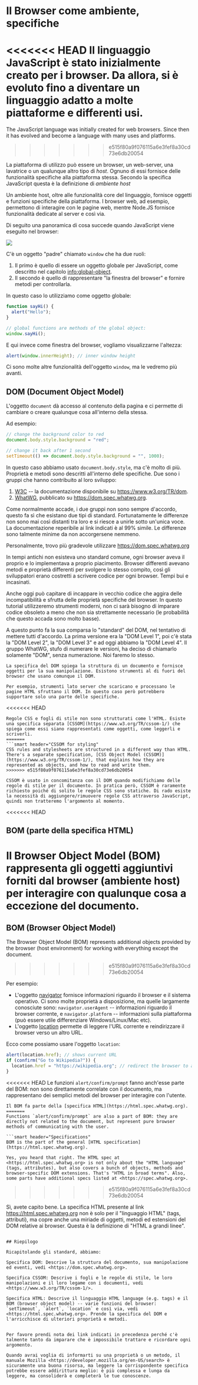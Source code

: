 # Il Browser come ambiente, specifiche

<<<<<<< HEAD
Il linguaggio JavaScript è stato inizialmente creato per i browser. Da allora, si è evoluto fino a diventare un linguaggio adatto a molte piattaforme e differenti usi.
=======
The JavaScript language was initially created for web browsers. Since then it has evolved and become a language with many uses and platforms.
>>>>>>> e515f80a9f076115a6e3fef8a30cd73e6db20054

La piattaforma di utilizzo può essere un browser, un web-server, una lavatrice o un qualunque altro tipo di *host*. Ognuno di essi fornisce delle funzionalità specifiche alla piattaforma stessa. Secondo la specifica JavaScript questa è la definizione di *ambiente host*

Un ambiente host, oltre alle funzionalità core del linguaggio, fornisce oggetti e funzioni specifiche della piattaforma. I browser web, ad esempio, permettono di interagire con le pagine web, mentre Node.JS fornisce funzionalità dedicate al server e così via.

Di seguito una panoramica di cosa succede quando JavaScript viene eseguito nel browser:

![](windowObjects.svg)

C'è un oggetto "padre" chiamato `window` che ha due ruoli:

1. Il primo è quello di essere un oggetto globale per JavaScript, come descritto nel capitolo <info:global-object>.
2. Il secondo è quello di rappresentare "la finestra del browser" e fornire metodi per controllarla.

In questo caso lo utilizziamo come oggetto globale:

```js run
function sayHi() {
  alert("Hello");
}

// global functions are methods of the global object:
window.sayHi();
```

E qui invece come finestra del browser, vogliamo visualizzarne l'altezza:

```js run
alert(window.innerHeight); // inner window height
```

Ci sono molte altre funzionalità dell'oggetto `window`, ma le vedremo più avanti.

## DOM (Document Object Model)

L'oggetto `document` dà accesso al contenuto della pagina e ci permette di cambiare o creare qualunque cosa all'interno della stessa.

Ad esempio:

```js run
// change the background color to red
document.body.style.background = "red";

// change it back after 1 second
setTimeout(() => document.body.style.background = "", 1000);
```

In questo caso abbiamo usato `document.body.style`, ma c'è molto di più. Proprietà e metodi sono descritti all'interno delle specifiche. Due sono i gruppi che hanno contribuito al loro sviluppo:

1. [W3C](https://en.wikipedia.org/wiki/World_Wide_Web_Consortium) -- la documentazione disponibile su <https://www.w3.org/TR/dom>.
2. [WhatWG](https://en.wikipedia.org/wiki/WHATWG), pubblicato su <https://dom.spec.whatwg.org>.

Come normalmente accade, i due gruppi non sono sempre d'accordo, questo fa sì che esistano due tipi di standard. Fortunatamente le differenze non sono mai così distanti tra loro e si riesce a unirle sotto un'unica voce. La documentazione reperibile ai link indicati è al 99% simile. Le differenze sono talmente minime da non accorgersene nemmeno.

Personalmente, trovo più gradevole utilizzare <https://dom.spec.whatwg.org> 

In tempi antichi non esisteva uno standard comune, ogni browser aveva il proprio e lo implementava a proprio piacimento. Browser differenti avevano metodi e proprietà differenti per svolgere lo stesso compito, così gli sviluppatori erano costretti a scrivere codice per ogni browser. Tempi bui e incasinati.

Anche oggi può capitare di incappare in vecchio codice che aggira delle incompatibilità e sfrutta delle proprietà specifiche del browser. In questo tutorial utilizzeremo strumenti moderni, non ci sarà bisogno di imparare codice obsoleto a meno che non sia strettamente necessario (le probabilità che questo accada sono molto basse).

A questo punto fa la sua comparsa lo "standard" del DOM, nel tentativo di mettere tutti d'accordo. La prima versione era la "DOM Level 1", poi c'è stata la "DOM Level 2", la "DOM Level 3" e ad oggi abbiamo la "DOM Level 4". Il gruppo WhatWG, stufo di numerare le versioni, ha deciso di chiamarlo solamente "DOM", senza numerazione. Noi faremo lo stesso.

```smart header="Il DOM non è solo per i browser"
La specifica del DOM spiega la struttura di un documento e fornisce oggetti per la sua manipolazione. Esistono strumenti al di fuori del browser che usano comunque il DOM.

Per esempio, strumenti lato server che scaricano e processano le pagine HTML sfruttano il DOM. In questo caso però potrebbero supportare solo una parte delle specifiche.
```

<<<<<<< HEAD
```smart header="CSSOM per lo stile"
Regole CSS e fogli di stile non sono strutturati come l'HTML. Esiste una specifica separata [CSSOM](https://www.w3.org/TR/cssom-1/) che spiega come essi siano rappresentati come oggetti, come leggerli e scriverli.
=======
```smart header="CSSOM for styling"
CSS rules and stylesheets are structured in a different way than HTML. There's a separate specification, [CSS Object Model (CSSOM)](https://www.w3.org/TR/cssom-1/), that explains how they are represented as objects, and how to read and write them.
>>>>>>> e515f80a9f076115a6e3fef8a30cd73e6db20054

CSSOM è usato in concomitanza con il DOM quando modifichiamo delle regole di stile per il documento. In pratica però, CSSOM è raramente richiesto poiché di solito le regole CSS sono statiche. Di rado esiste la necessità di aggiungere/rimuovere regole CSS attraverso JavaScript, quindi non tratteremo l'argomento al momento.
```

<<<<<<< HEAD
## BOM (parte della specifica HTML)

Il Browser Object Model (BOM) rappresenta gli oggetti aggiuntivi forniti dal browser (ambiente host) per interagire con qualunque cosa a eccezione del documento.
=======
## BOM (Browser Object Model)

The Browser Object Model (BOM) represents additional objects provided by the browser (host environment) for working with everything except the document.
>>>>>>> e515f80a9f076115a6e3fef8a30cd73e6db20054

Per esempio:

- L'oggetto [navigator](mdn:api/Window/navigator) fornisce informazioni riguardo il browser e il sistema operativo. Ci sono molte proprietà a disposizione, ma quelle largamente conosciute sono: `navigator.userAgent` -- informazioni riguardo il browser corrente, e `navigator.platform` -- informazioni sulla piattaforma (può essere utile differenziare Windows/Linux/Mac etc).
- L'oggetto [location](mdn:api/Window/location) permette di leggere l'URL corrente e reindirizzare il browser verso un altro URL.

Ecco come possiamo usare l'oggetto `location`:

```js run
alert(location.href); // shows current URL
if (confirm("Go to Wikipedia?")) {
  location.href = "https://wikipedia.org"; // redirect the browser to another URL
}
```

<<<<<<< HEAD
Le funzioni `alert/confirm/prompt` fanno anch'esse parte del BOM: non sono direttamente correlate con il documento, ma rappresentano dei semplici metodi del browser per interagire con l'utente.

```smart header="Specifiche HTML"
Il BOM fa parte della [specifica HTML](https://html.spec.whatwg.org).
=======
Functions `alert/confirm/prompt` are also a part of BOM: they are directly not related to the document, but represent pure browser methods of communicating with the user.

```smart header="Specifications"
BOM is the part of the general [HTML specification](https://html.spec.whatwg.org).

Yes, you heard that right. The HTML spec at <https://html.spec.whatwg.org> is not only about the "HTML language" (tags, attributes), but also covers a bunch of objects, methods and browser-specific DOM extensions. That's "HTML in broad terms". Also, some parts have additional specs listed at <https://spec.whatwg.org>.
```
>>>>>>> e515f80a9f076115a6e3fef8a30cd73e6db20054

Sì, avete capito bene. La specifica HTML presente al link <https://html.spec.whatwg.org> non è solo per il "linguaggio HTML" (tags, attributi), ma copre anche una miriade di oggetti, metodi ed estensioni del DOM relative ai browser. Questa è la definizione di "HTML a grandi linee".
```

## Riepilogo

Ricapitolando gli standard, abbiamo:

Specifica DOM: Descrive la struttura del documento, sua manipolazione ed eventi, vedi <https://dom.spec.whatwg.org>.

Specifica CSSOM: Descrive i fogli e le regole di stile, le loro manipolazioni e il loro legame con i documenti, vedi <https://www.w3.org/TR/cssom-1/>.

Specifica HTML: Descrive il linguaggio HTML language (e.g. tags) e il BOM (browser object model) -- varie funzioni del browser: `setTimeout`, `alert`, `location` e così via, vedi <https://html.spec.whatwg.org>. Prende la specifica del DOM e l'arricchisce di ulteriori proprietà e metodi.


Per favore prendi nota dei link indicati in precedenza perché c'è talmente tanto da imparare che è impossibile trattare e ricordare ogni argomento.

Quando avrai voglia di informarti su una proprietà o un metodo, il manuale Mozilla <https://developer.mozilla.org/en-US/search> è sicuramente una buona risorsa, ma leggere la corrispondente specifica potrebbe essere addirittura meglio: è più complessa e lunga da leggere, ma consoliderà e completerà le tue conoscenze.
